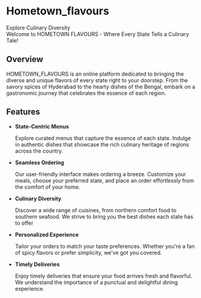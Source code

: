 # Hometown_flavours
Explore Culinary Diversity
<br>
Welcome to HOMETOWN FLAVOURS - Where Every State Tells a Culinary Tale!

## Overview

HOMETOWN_FLAVOURS is an online platform dedicated to bringing the diverse and unique flavors of every state right to your doorstep. From the savory spices of Hyderabad to the hearty dishes of the Bengal, embark on a gastronomic journey that celebrates the essence of each region.

## Features

- **State-Centric Menus**
 
  Explore curated menus that capture the essence of each state. Indulge in authentic dishes that showcase the rich culinary heritage of regions across the country.

- **Seamless Ordering**

   Our user-friendly interface makes ordering a breeze. Customize your meals, choose your preferred state, and place an order effortlessly from the comfort of your home.

- **Culinary Diversity**

   Discover a wide range of cuisines, from northern comfort food to southern seafood. We strive to bring you the best dishes each state has to offer

- **Personalized Experience**

   Tailor your orders to match your taste preferences. Whether you're a fan of spicy flavors or prefer simplicity, we've got you covered.

 - **Timely Deliveries**

   Enjoy timely deliveries that ensure your food arrives fresh and flavorful. We understand the importance of a punctual and delightful dining experience.

